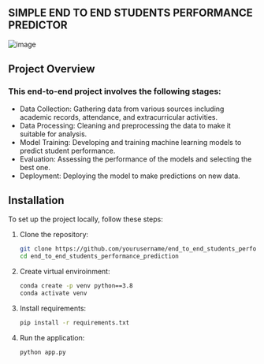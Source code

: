 ## SIMPLE END TO END STUDENTS PERFORMANCE PREDICTOR

![image](https://github.com/susil-123/end_to_end_students_performance_prediction/assets/85786924/358eef7e-b007-4a70-8257-5e490cda4fea)

## Project Overview
### This end-to-end project involves the following stages:

- Data Collection: Gathering data from various sources including academic records, attendance, and extracurricular activities.
- Data Processing: Cleaning and preprocessing the data to make it suitable for analysis.
- Model Training: Developing and training machine learning models to predict student performance.
- Evaluation: Assessing the performance of the models and selecting the best one.
- Deployment: Deploying the model to make predictions on new data.

## Installation
To set up the project locally, follow these steps:

1. Clone the repository:

   ```sh
   git clone https://github.com/yourusername/end_to_end_students_performance_prediction.git
   cd end_to_end_students_performance_prediction
   
2. Create virtual enviroinment:

   ```sh
   conda create -p venv python==3.8
   conda activate venv
   
3. Install requirements:

   ```sh
   pip install -r requirements.txt
   
4. Run the application:

   ```sh
   python app.py
